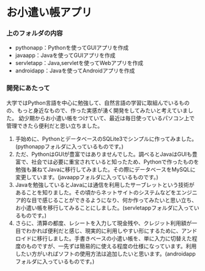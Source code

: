 # お小遣い帳アプリ

### 上のフォルダの内容
- pythonapp：Pythonを使ってGUIアプリを作成
- javaapp：Javaを使ってGUIアプリを作成
- servletapp：Java,servletを使ってWebアプリを作成
- androidapp：Javaを使ってAndroidアプリを作成

### 開発にあたって
大学ではPython言語を中心に勉強して、自然言語の学習に取組んでいるものの、もっと身近なもので、作った実感が湧く開発をしてみたいと考えていました。
幼少期からお小遣い帳をつけていて、最近は毎日使っているパソコン上で管理できたら便利だと思い立ちました。

1. 手始めに、PythonとデータベースのSQLite3でシンプルに作ってみました。(pythonappフォルダに入っているものです。)
2. ただ、PythonはGUIが豊富ではありませんでした。調べるとJavaはGUIも豊富で、社会では必要に重宝されていると知ったため、Pythonで作ったものを勉強も兼ねてJavaに移行してみました。その際にデータベースをMySQLに変更しています。(javaappフォルダに入っているものです。)
3. Javaを勉強しているとJavaには通信を利用したサーブレットという技術があることを知りました。その頃からネットサイトのシステムなどをエンジニア的な目で感じることができるようになり、何か作ってみたいと思い立ち、お小遣い帳を移行してみることにしました。(servletappフォルダに入っているものです。)
4. さらに、清算の都度、レシートを入力して現金残や、クレジット利用額が一目でわかれば便利だと感じ、現実的に利用しやすい形にするために、アンドロイドに移行しました。手書きベースの小遣い帳を、単に入力に切替えた程度のものですが、一先ずは簡易的に使える程度の仕様になっています。利用したい方がいればソフトの使用方法は追加したいと思います。(androidappフォルダに入っているものです。)
